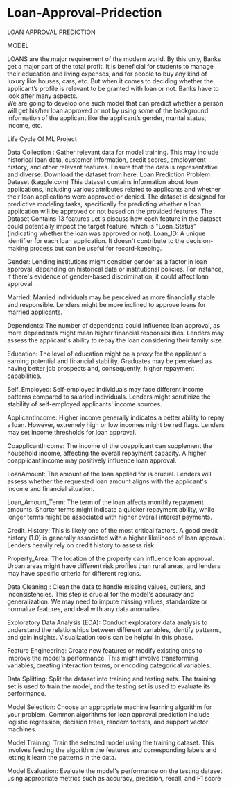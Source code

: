 # Loan-Approval-Pridection

LOAN APPROVAL PREDICTION

MODEL

LOANS are the major requirement of the modern world. By this only, Banks get a major part of the total profit.
It is beneficial for students to manage their education and living expenses, and for people to buy any kind of luxury like houses, cars, etc.
But when it comes to deciding whether the applicant’s profile is relevant to be granted with loan or not. Banks have to look after many aspects.	
We are going to develop one such model that can predict whether a person will get his/her loan approved or not by using some of the background
information of the applicant like the applicant’s gender, marital status, income, etc.


Life Cycle Of ML Project

Data Collection : Gather relevant data for model training. This may include historical loan data, customer information, credit scores, 
employment history, and other relevant features. Ensure that the data is representative and diverse.
Download the dataset from here: Loan Prediction Problem Dataset (kaggle.com)
This dataset contains information about loan applications, including various attributes related to applicants and whether their loan 
applications were approved or denied. The dataset is designed for predictive modeling tasks, specifically for predicting whether a loan 
application will be approved or not based on the provided features.
The Dataset Contains 13 features
Let's discuss how each feature in the dataset could potentially impact the target feature,
which is "Loan_Status" (indicating whether the loan was approved or not).
Loan_ID: A unique identifier for each loan application. 
It doesn't contribute to the decision-making process but can be useful for record-keeping.

Gender:
Lending institutions might consider gender as a factor in loan approval, depending on historical data or institutional policies.
For instance, if there's evidence of gender-based discrimination, it could affect loan approval.

Married:
Married individuals may be perceived as more financially stable and responsible.
Lenders might be more inclined to approve loans for married applicants.

Dependents:
The number of dependents could influence loan approval, as more dependents might mean higher financial responsibilities. 
Lenders may assess the applicant's ability to repay the loan considering their family size.

Education:
The level of education might be a proxy for the applicant's earning potential and financial stability.
Graduates may be perceived as having better job prospects and, consequently, higher repayment capabilities.

Self_Employed:
Self-employed individuals may face different income patterns compared to salaried individuals.
Lenders might scrutinize the stability of self-employed applicants' income sources.

ApplicantIncome: Higher income generally indicates a better ability to repay a loan. However, extremely high or low incomes might be red flags.
Lenders may set income thresholds for loan approval.

CoapplicantIncome: The income of the coapplicant can supplement the household income, affecting the overall repayment capacity.
A higher coapplicant income may positively influence loan approval.

LoanAmount: The amount of the loan applied for is crucial.
Lenders will assess whether the requested loan amount aligns with the applicant's income and financial situation.

Loan_Amount_Term: The term of the loan affects monthly repayment amounts. Shorter terms might indicate a quicker repayment ability,
while longer terms might be associated with higher overall interest payments.

Credit_History: This is likely one of the most critical factors. A good credit history (1.0) is generally associated with a higher likelihood of loan approval.
Lenders heavily rely on credit history to assess risk.

Property_Area: The location of the property can influence loan approval. Urban areas might have different risk profiles than rural areas, 
and lenders may have specific criteria for different regions.


Data Cleaning : Clean the data to handle missing values, outliers, and inconsistencies. This step is crucial for the model's accuracy and generalization.
We may need to impute missing values, standardize or normalize features, and deal with any data anomalies.

Exploratory Data Analysis (EDA): Conduct exploratory data analysis to understand the relationships between different variables,
identify patterns, and gain insights. Visualization tools can be helpful in this phase.

Feature Engineering: Create new features or modify existing ones to improve the model's performance.
This might involve transforming variables, creating interaction terms, or encoding categorical variables.

Data Splitting: Split the dataset into training and testing sets. 
The training set is used to train the model, and the testing set is used to evaluate its performance.

Model Selection: Choose an appropriate machine learning algorithm for your problem.
Common algorithms for loan approval prediction include logistic regression, decision trees, random forests, and support vector machines.

Model Training: Train the selected model using the training dataset.
This involves feeding the algorithm the features and corresponding labels and letting it learn the patterns in the data.

Model Evaluation: Evaluate the model's performance on the testing dataset using appropriate metrics such as accuracy, precision, recall, and F1 score


